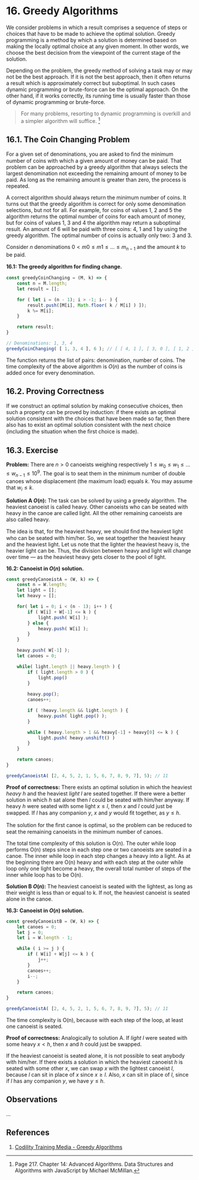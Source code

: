 # 16. Greedy Algorithms

We consider problems in which a result comprises a sequence of steps or choices that have to be made to achieve the optimal solution. Greedy programming is a method by which a solution is determined based on making the locally optimal choice at any given moment. In other words, we choose the best decision from the viewpoint of the current stage of the solution.

Depending on the problem, the greedy method of solving a task may or may not be the best approach. If it is not the best approach, then it often returns a result which is approximately correct but suboptimal. In such cases dynamic programming or brute-force can be the optimal approach. On the other hand, if it works correctly, its running time is usually faster than those of dynamic programming or brute-force.

> For many problems, resorting to dynamic programming is overkill and a simpler algorithm will suffice. [^1]

## 16.1. The Coin Changing Problem

For a given set of denominations, you are asked to ﬁnd the minimum number of coins with which a given amount of money can be paid. That problem can be approached by a greedy algorithm that always selects the largest denomination not exceeding the remaining amount of money to be paid. As long as the remaining amount is greater than zero, the process is repeated.

A correct algorithm should always return the minimum number of coins. It turns out that the greedy algorithm is correct for only some denomination selections, but not for all. For example, for coins of values 1, 2 and 5 the algorithm returns the optimal number of coins for each amount of money, but for coins of values 1, 3 and 4 the algorithm may return a suboptimal result. An amount of 6 will be paid with three coins: 4, 1 and 1 by using the greedy algorithm. The optimal number of coins is actually only two: 3 and 3.

Consider $n$ denominations $0 < m0 \leq m1 \leq \ldots \leq m_{n − 1}$ and the amount $k$ to be paid.

**16.1: The greedy algorithm for ﬁnding change.**
```js
const greedyCoinChanging = (M, k) => {
    const n = M.length;
    let result = [];

    for ( let i = (n - 1); i > -1; i-- ) {
        result.push([M[i], Math.floor( k / M[i] ) ]);
        k %= M[i];
    }

    return result;
}

// Denominations: 1, 3, 4
greedyCoinChanging( [ 1, 3, 4 ], 6 ); // [ [ 4, 1 ], [ 3, 0 ], [ 1, 2 ] ] ... 1 "4" coin and 2 "1" coins
```

The function returns the list of pairs: denomination, number of coins. The time complexity of the above algorithm is $O(n)$ as the number of coins is added once for every denomination.

## 16.2. Proving Correctness

If we construct an optimal solution by making consecutive choices, then such a property can be proved by induction: if there exists an optimal solution consistent with the choices that have been made so far, then there also has to exist an optimal solution consistent with the next choice (including the situation when the ﬁrst choice is made).

## 16.3. Exercise

**Problem:** There are $n > 0$ canoeists weighing respectively $1 \leq w_0 \leq w_1 \leq \ldots \leq w_{n − 1} \leq 10^9$. The goal is to seat them in the minimum number of double canoes whose displacement (the maximum load) equals $k$. You may assume that $w_i \leq k$.

**Solution A $O(n)$:** The task can be solved by using a greedy algorithm. The heaviest canoeist
is called heavy. Other canoeists who can be seated with heavy in the canoe are called light.
All the other remaining canoeists are also called heavy.

The idea is that, for the heaviest heavy, we should ﬁnd the heaviest light who can be
seated with him/her. So, we seat together the heaviest heavy and the heaviest light. Let us
note that the lighter the heaviest heavy is, the heavier light can be. Thus, the division between
heavy and light will change over time — as the heaviest heavy gets closer to the pool of light.

**16.2: Canoeist in $O(n)$ solution.**
```js
const greedyCanoeistA = (W, k) => {
    const n = W.length;
    let light = [];
    let heavy = [];

    for( let i = 0; i < (n - 1); i++ ) {
        if ( W[i] + W[-1] <= k ) {
            light.push( W[i] );
        } else {
            heavy.push( W[i] );
        }
    }

    heavy.push( W[-1] );
    let canoes = 0;

    while( light.length || heavy.length ) {
        if ( light.length > 0 ) {
            light.pop()
        }
        
        heavy.pop();
        canoes++;

        if ( !heavy.length && light.length ) {
            heavy.push( light.pop() );
        }

        while ( heavy.length > 1 && heavy[-1] + heavy[0] <= k ) {
            light.push( heavy.unshift() )
        }
    }

    return canoes;
}

greedyCanoeistA( [2, 4, 5, 2, 1, 5, 6, 7, 8, 9, 7], 5); // 11
```

**Proof of correctness:** There exists an optimal solution in which the heaviest _heavy_ $h$ and the heaviest _light_ $l$ are seated together. If there were a better solution in which $h$ sat alone then $l$ could be seated with him/her anyway. If heavy $h$ were seated with some light $x \leq l$, then $x$ and $l$ could just be swapped. If $l$ has any companion $y$, $x$ and $y$ would ﬁt together, as $y \leq h$.

The solution for the ﬁrst canoe is optimal, so the problem can be reduced to seat the remaining canoeists in the minimum number of canoes.

The total time complexity of this solution is O(n). The outer while loop performs O(n) steps
since in each step one or two canoeists are seated in a canoe. The inner while loop in each
step changes a heavy into a light. As at the beginning there are O(n) heavy and with each
step at the outer while loop only one light become a heavy, the overall total number of steps
of the inner while loop has to be O(n).

**Solution B $O(n)$:** The heaviest canoeist is seated with the lightest, as long as their weight is less than or equal to k. If not, the heaviest canoeist is seated alone in the canoe.

**16.3: Canoeist in $O(n)$ solution.**
```js
const greedyCanoeistB = (W, k) => {
    let canoes = 0;
    let j = 0;
    let i = W.length - 1;

    while ( i >= j ) {
        if ( W[i] + W[j] <= k ) {
            j++;
        }
        canoes++;
        i--;
    }

    return canoes;
}

greedyCanoeistA( [2, 4, 5, 2, 1, 5, 6, 7, 8, 9, 7], 5); // 11
```

The time complexity is O(n), because with each step of the loop, at least one canoeist is seated.

**Proof of correctness:** Analogically to solution A. If _light_ $l$ were seated with some heavy $x < h$, then $x$ and $h$ could just be swapped.

If the heaviest canoeist is seated alone, it is not possible to seat anybody with him/her. If there exists a solution in which the heaviest canoeist $h$ is seated with some other $x$, we can swap $x$ with the lightest canoeist $l$, because $l$ can sit in place of $x$ since $x \geq l$. Also, $x$ can sit in place of $l$, since if $l$ has any companion $y$, we have $y \leq h$.

## Observations

...

## References

1. [Codility Training Media - Greedy Algorithms](https://codility.com/media/train/14-GreedyAlgorithms.pdf)

[^1]: Page 217. Chapter 14: Advanced Algorithms. Data Structures and Algorithms with JavaScript by Michael McMillan.